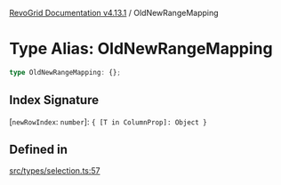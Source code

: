 [RevoGrid Documentation v4.13.1](README.md) / OldNewRangeMapping

# Type Alias: OldNewRangeMapping

```ts
type OldNewRangeMapping: {};
```

## Index Signature

 \[`newRowIndex`: `number`\]: `{ [T in ColumnProp]: Object }`

## Defined in

[src/types/selection.ts:57](https://github.com/revolist/revogrid/blob/4ebc7221c475d12b7f731e54908af9eefb855c73/src/types/selection.ts#L57)
